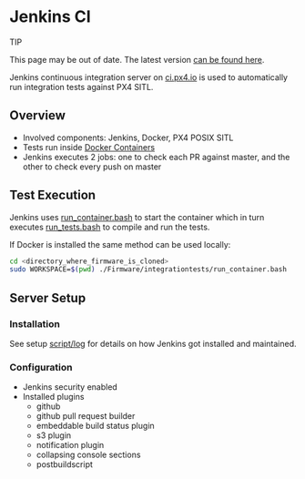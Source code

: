 # Jenkins CI

<div v-if="$themeConfig.px4_version != 'master'">
  <div class="custom-block tip"><p class="custom-block-title">TIP</p> <p>This page may be out of date. The latest version <a href="https://dev.px4.io/master/en/test_and_ci/">can be found here</a>.</p>
  </div>
</div>

Jenkins continuous integration server on [ci.px4.io](http://ci.px4.io/) is used to automatically run integration tests against PX4 SITL.


## Overview

  * Involved components: Jenkins, Docker, PX4 POSIX SITL
  * Tests run inside [Docker Containers](../test_and_ci/docker.md)
  * Jenkins executes 2 jobs: one to check each PR against master, and the other to check every push on master

## Test Execution

Jenkins uses [run_container.bash](https://github.com/PX4/Firmware/blob/master/integrationtests/run_container.bash) to start the container which in turn executes [run_tests.bash](https://github.com/PX4/Firmware/blob/master/integrationtests/run_tests.bash) to compile and run the tests.

If Docker is installed the same method can be used locally:

```sh
cd <directory_where_firmware_is_cloned>
sudo WORKSPACE=$(pwd) ./Firmware/integrationtests/run_container.bash
```

## Server Setup

### Installation

See setup [script/log](https://github.com/PX4/containers/tree/master/scripts/jenkins) for details on how Jenkins got installed and maintained.

### Configuration

  * Jenkins security enabled
  * Installed plugins
    * github
    * github pull request builder
    * embeddable build status plugin
    * s3 plugin
    * notification plugin
    * collapsing console sections
    * postbuildscript

